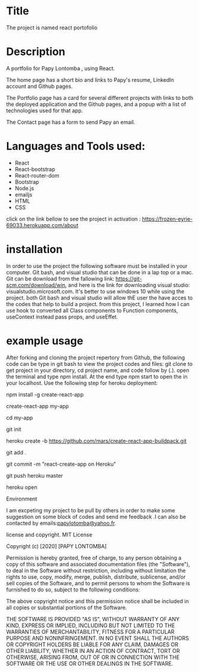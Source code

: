 # Title

The project is named react portofolio

 # Description

A portfolio for Papy Lontomba , using React.

The home page has a short bio and links to Papy's resume, LinkedIn account and Github pages.

The Portfolio page has a card for several different projects with links to both the deployed application and the Github pages, and a popup with a list of technologies used for that app.

The Contact page has a form to send Papy  an email.

# Languages and Tools used:

- React
- React-bootstrap
- React-router-dom
- Bootstrap
- Node.js
- emailjs
- HTML
- CSS



click on the link bellow to see the project in activation : https://frozen-eyrie-69033.herokuapp.com/about

# installation

In order to use the project the following software must be installed in your computer. Git bash, and visual studio that can be done in a lap top or a mac. Git can be download from the fallowing link: https://git-scm.com/download/win, and here is the link for downloading visual studio: visualstudio.microsoft.com. It's better to use windows 10 while using the project. both Git bash and visual studio will allow thE user the have acces to the codes that help to build a project. from this project, I learned how I can use hook to converted all Class components to Function components, useContext instead pass props, and useEffet.

# example usage

After forking and cloning the project repertory from Github, the following code can be type in git bash to view the project codes and files: git clone to get project in your directory, cd project name, and code follow by (.). open the terminal and type npm install. At the end type npm start to open the in your localhost. Use the following step for heroku deployment:

npm install -g create-react-app

create-react-app my-app

cd my-app

git init

heroku create -b https://github.com/mars/create-react-app-buildpack.git

git add .

git commit -m "react-create-app on Heroku"

git push heroku master

heroku open

Environment

I am excpeting my project to be pull by others in order to make some suggestion on some block of codes and send me feedback .I can also be contacted by emails:papylotomba@yahoo.fr.

license and copyright. MIT License

Copyright (c) [2020] [PAPY LONTOMBA]

Permission is hereby granted, free of charge, to any person obtaining a copy of this software and associated documentation files (the "Software"), to deal in the Software without restriction, including without limitation the rights to use, copy, modify, merge, publish, distribute, sublicense, and/or sell copies of the Software, and to permit persons to whom the Software is furnished to do so, subject to the following conditions:

The above copyright notice and this permission notice shall be included in all copies or substantial portions of the Software.

THE SOFTWARE IS PROVIDED "AS IS", WITHOUT WARRANTY OF ANY KIND, EXPRESS OR IMPLIED, INCLUDING BUT NOT LIMITED TO THE WARRANTIES OF MERCHANTABILITY, FITNESS FOR A PARTICULAR PURPOSE AND NONINFRINGEMENT. IN NO EVENT SHALL THE AUTHORS OR COPYRIGHT HOLDERS BE LIABLE FOR ANY CLAIM, DAMAGES OR OTHER LIABILITY, WHETHER IN AN ACTION OF CONTRACT, TORT OR OTHERWISE, ARISING FROM, OUT OF OR IN CONNECTION WITH THE SOFTWARE OR THE USE OR OTHER DEALINGS IN THE SOFTWARE.
